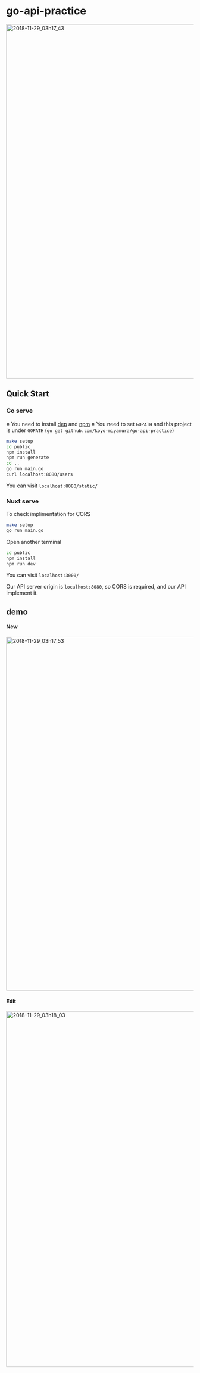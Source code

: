 # go-api-practice
<img width="952" alt="2018-11-29_03h17_43" src="https://user-images.githubusercontent.com/18478417/49185774-24a95d00-f3a6-11e8-9902-5fd418f69026.png">

## Quick Start
### Go serve
※ You need to install [dep](https://github.com/golang/dep) and [npm](https://www.npmjs.com/)
※ You need to set `GOPATH` and this project is under `GOPATH` (`go get github.com/koyo-miyamura/go-api-practice`)

```bash
make setup
cd public
npm install
npm run generate
cd ..
go run main.go
curl localhost:8080/users
```

You can visit `localhost:8080/static/`

### Nuxt serve
To check implimentation for CORS

```bash
make setup
go run main.go
```

Open another terminal
```bash
cd public
npm install
npm run dev
```

You can visit `localhost:3000/`

Our API server origin is `localhost:8080`, so CORS is required, and our API implement it.


## demo
#### New
<img width="951" alt="2018-11-29_03h17_53" src="https://user-images.githubusercontent.com/18478417/49185801-37239680-f3a6-11e8-9a23-7556576fc534.png">

#### Edit
<img width="957" alt="2018-11-29_03h18_03" src="https://user-images.githubusercontent.com/18478417/49185807-3985f080-f3a6-11e8-967e-f0aebc543b5c.png">
